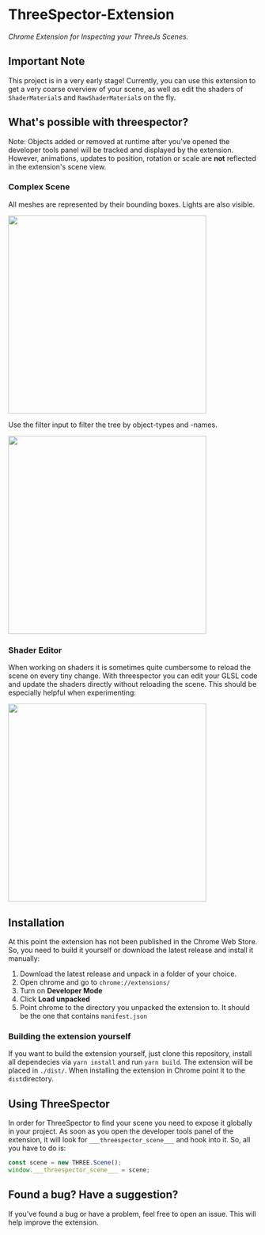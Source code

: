 # ThreeSpector-Extension

*Chrome Extension for Inspecting your ThreeJs Scenes.*

## Important Note

This project is in a very early stage! Currently, you can use this extension to get a very coarse overview of your
scene, as well as edit the shaders of `ShaderMaterial`s and `RawShaderMaterial`s on the fly.

## What's possible with threespector?

Note: Objects added or removed at runtime after you've opened the
developer tools panel will be tracked and displayed by the extension. 
However, animations, updates to position, rotation or scale are **not**
reflected in the extension's scene view.

### Complex Scene

All meshes are represented by their bounding boxes. Lights are also visible.

<a href="https://jonasklein.dev/threespector/example_scene_tree.png" target="_blank">
<img src="https://jonasklein.dev/threespector/example_scene_tree_s.png" width="400" />
</a>

Use the filter input to filter the tree by object-types and -names.

<a href="https://jonasklein.dev/threespector/example_scene_filter.png" target="_blank">
<img src="https://jonasklein.dev/threespector/example_scene_filter_s.png" width="400" />
</a>

### Shader Editor

When working on shaders it is sometimes quite cumbersome to reload the scene on every tiny change. With threespector
you can edit your GLSL code and update the shaders directly without reloading the scene. This should be especially
helpful when experimenting:

<a href="https://jonasklein.dev/threespector/example_shader_edit.png" target="_blank">
<img src="https://jonasklein.dev/threespector/example_shader_edit_s.png" width="400" />
</a>

## Installation

At this point the extension has not been published in the Chrome Web Store. So, you need to build it yourself or
download the latest release and install it manually:

1. Download the latest release and unpack in a folder of your choice.
2. Open chrome and go to `chrome://extensions/`
2. Turn on **Developer Mode**
3. Click **Load unpacked**
4. Point chrome to the directory you unpacked the extension to. It should be the one that contains `manifest.json`

### Building the extension yourself

If you want to build the extension yourself, just clone this repository, install all dependecies via `yarn install`
and run `yarn build`. The extension will be placed in `./dist/`. When installing the extension in Chrome point it to
the `dist`directory.

## Using ThreeSpector

In order for ThreeSpector to find your scene you need to expose it globally in your project. As soon as you open
the developer tools panel of the extension, it will look for `___threespector_scene___` and hook into it. So, all
you have to do is:
```javascript
const scene = new THREE.Scene();
window.___threespector_scene___ = scene;
```

## Found a bug? Have a suggestion?

If you've found a bug or have a problem, feel free to open an issue. This will help improve 
the extension. 
